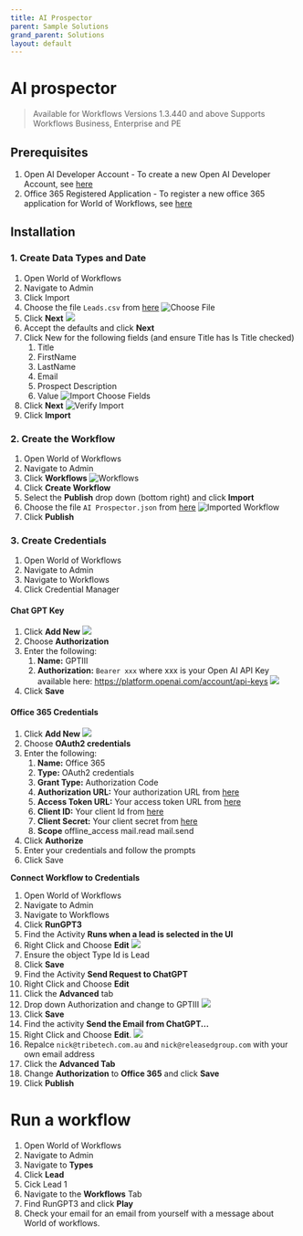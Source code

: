 ```yaml
---
title: AI Prospector
parent: Sample Solutions
grand_parent: Solutions
layout: default
---
```

# AI prospector

> Available for Workflows Versions 1.3.440 and above
> Supports Workflows Business, Enterprise and PE

## Prerequisites
1. Open AI Developer Account - To create a new Open AI Developer Account, see [here](open-ai-account.md)
2. Office 365 Registered Application - To register a new office 365 application for World of Workflows, see [here](register-office365-application.md)

## Installation
### 1. Create Data Types and Date
1. Open World of Workflows
2. Navigate to Admin
3. Click Import
4. Choose the file `Leads.csv` from [here](files/Leads.csv)
   ![Choose File](2023-03-06-08-34-31.png)
5. Click **Next**
   ![](2023-03-06-08-35-05.png)
6. Accept the defaults and click **Next**
7. Click New for the following fields (and ensure Title has Is Title checked) 
   1. Title
   2. FirstName
   3. LastName
   4. Email
   5. Prospect Description
   6. Value
   ![Import Choose Fields](2023-03-06-08-37-06.png)
8. Click **Next**
   ![Verify Import](2023-03-06-08-37-42.png)
9. Click **Import**

### 2. Create the Workflow
1. Open World of Workflows
2. Navigate to Admin
3. Click **Workflows**
   ![Workflows](2023-03-06-08-38-53.png)
4. Click **Create Workflow**
5. Select the **Publish** drop down (bottom right) and click **Import**
6. Choose the file `AI Prospector.json` from [here](files/ai-prospector-workflow.json)
   ![Imported Workflow](2023-03-06-08-40-37.png)
7. Click **Publish**

### 3. Create Credentials
1. Open World of Workflows
2. Navigate to Admin
3. Navigate to Workflows
4. Click Credential Manager

#### Chat GPT Key

1. Click **Add New**
   ![](2023-03-06-08-41-48.png)
2. Choose **Authorization**
3. Enter the following:
   1. **Name:** GPTIII
   2. **Authorization:** ```Bearer xxx``` where xxx is your Open AI API Key available here: https://platform.openai.com/account/api-keys
   ![](2023-03-06-08-43-53.png)
4. Click **Save**

#### Office 365 Credentials
1. Click **Add New**
   ![](2023-03-06-08-41-48.png)
2. Choose **OAuth2 credentials**
3. Enter the following:
   1. **Name:** Office 365
   2. **Type:** OAuth2 credentials
   3. **Grant Type:** Authorization Code
   4. **Authorization URL:** Your authorization URL from [here](register-office365-application.md)
   5. **Access Token URL:** Your access token URL from [here](register-office365-application.md)
   6. **Client ID:** Your client Id from [here](register-office365-application.md)
   7. **Client Secret:** Your client secret from [here](register-office365-application.md)
   8. **Scope** offline_access mail.read mail.send
4. Click **Authorize**
5. Enter your credentials and follow the prompts
6. Click Save

**Connect Workflow to Credentials**
1. Open World of Workflows
2. Navigate to Admin
3. Navigate to Workflows
4. Click **RunGPT3**
5. Find the Activity **Runs when a lead is selected in the UI**
6. Right Click and Choose **Edit**
   ![](2023-03-06-09-06-30.png)
7. Ensure the object Type Id is Lead
8. Click **Save**
9. Find the Activity **Send Request to ChatGPT**
10. Right Click and Choose **Edit**
11. Click the **Advanced** tab
12. Drop down Authorization and change to GPTIII
   ![](2023-03-06-09-01-53.png)
13. Click **Save**
14. Find the activity **Send the Email from ChatGPT...**
15. Right Click and Choose **Edit**.
    ![](2023-03-06-09-03-23.png)
16. Repalce ```nick@tribetech.com.au``` and ```nick@releasedgroup.com``` with your own email address
17. Click the **Advanced Tab**
18. Change **Authorization** to **Office 365** and click **Save**
19. Click **Publish**

# Run a workflow
1. Open World of Workflows
2. Navigate to Admin
3. Navigate to **Types**
4. Click **Lead**
5. Cick Lead 1
6. Navigate to the **Workflows** Tab
7. Find RunGPT3 and click **Play**
8. Check your email for an email from yourself with a message about World of workflows.